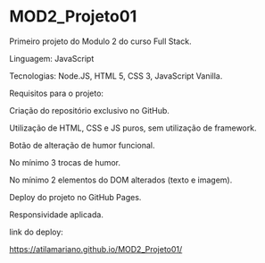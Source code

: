 # MOD2_Projeto01

Primeiro projeto do Modulo 2 do curso Full Stack.


Linguagem: JavaScript

Tecnologias: Node.JS, HTML 5, CSS 3, JavaScript Vanilla.


Requisitos para o projeto:

Criação do repositório exclusivo no GitHub.

Utilização de HTML, CSS e JS puros, sem utilização de framework.

Botão de alteração de humor funcional.

No mínimo 3 trocas de humor.

No mínimo 2 elementos do DOM alterados (texto e imagem).

Deploy do projeto no GitHub Pages.

Responsividade aplicada.

link do deploy:

https://atilamariano.github.io/MOD2_Projeto01/
